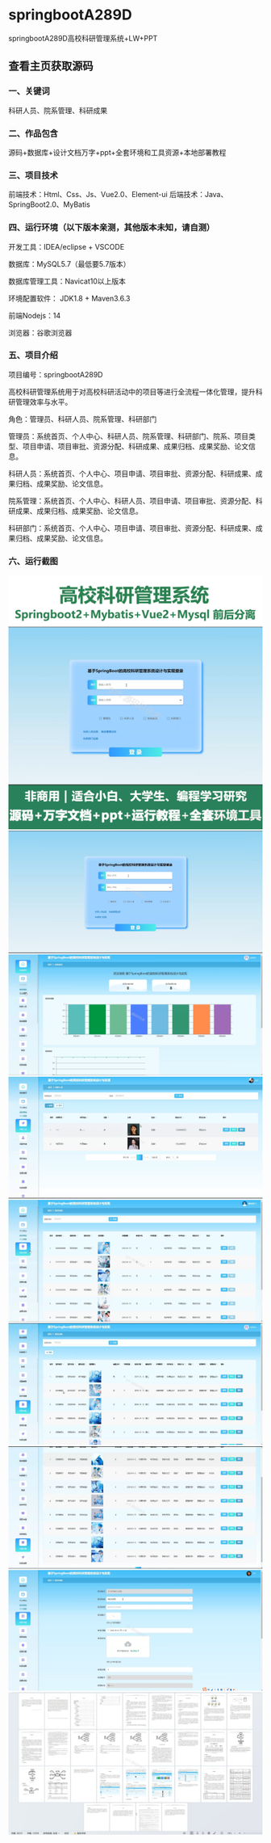 # springbootA289D
springbootA289D高校科研管理系统+LW+PPT
 
## 查看主页获取源码

### 一、关键词
科研人员、院系管理、科研成果

### 二、作品包含
源码+数据库+设计文档万字+ppt+全套环境和工具资源+本地部署教程

### 三、项目技术
前端技术：Html、Css、Js、Vue2.0、Element-ui 
后端技术：Java、SpringBoot2.0、MyBatis

### 四、运行环境（以下版本亲测，其他版本未知，请自测）
开发工具：IDEA/eclipse  + VSCODE

数据库：MySQL5.7（最低要5.7版本）

数据库管理工具：Navicat10以上版本

环境配置软件： JDK1.8 + Maven3.6.3

前端Nodejs：14

浏览器：谷歌浏览器

### 五、项目介绍
项目编号：springbootA289D

高校科研管理系统用于对高校科研活动中的项目等进行全流程一体化管理，提升科研管理效率与水平。

角色：管理员、科研人员、院系管理、科研部门

管理员：系统首页、个人中心、科研人员、院系管理、科研部门、院系、项目类型、项目申请、项目审批、资源分配、科研成果、成果归档、成果奖励、论文信息。

科研人员：系统首页、个人中心、项目申请、项目审批、资源分配、科研成果、成果归档、成果奖励、论文信息。

院系管理：系统首页、个人中心、科研人员、项目申请、项目审批、资源分配、科研成果、成果归档、成果奖励、论文信息。

科研部门：系统首页、个人中心、项目申请、项目审批、资源分配、科研成果、成果归档、成果奖励、论文信息。

### 六、运行截图
![cover.png](./cover.png)
![1.png](./1.png)
![2.png](./2.png)
![3.png](./3.png)
![4.png](./4.png)
![5.png](./5.png)
![6.png](./6.png)
![7.png](./7.png)
![8.png](./8.png)
